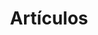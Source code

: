 ---
language: es
layout: blog
title: Artículos
permalink: /blog/
permalink_otro_idioma: /en/blog/

portada: Portada
template: light
portada-subscripcion: Subscríbete a nuestro blog
portada-linkatodos: Ve todos los artículos
categoria2-slug: cultura-libre
categoria3-slug: ciudad-para-todos
categoria4-slug: colaborativa
---